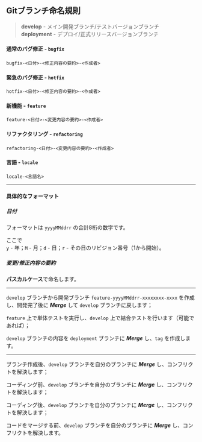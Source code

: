 ## Gitブランチ命名規則

> **develop** - メイン開発ブランチ/テストバージョンブランチ\
> **deployment** - デプロイ/正式リリースバージョンブランチ

#### 通常のバグ修正 - `bugfix`
```
bugfix-<日付>-<修正内容の要約>-<作成者>
```

#### 緊急のバグ修正 - `hotfix`
```
hotfix-<日付>-<修正内容の要約>-<作成者>
```

#### 新機能 - `feature`
```
feature-<日付>-<変更内容の要約>-<作成者>
```

#### リファクタリング - `refactoring`
```
refactoring-<日付>-<変更内容の要約>-<作成者>
```

#### 言語 - `locale`
```
locale-<言語名>
```

---

#### 具体的なフォーマット

##### 日付

フォーマットは `yyyyMMddrr` の合計8桁の数字です。

ここで\
`y` - 年；`M` - 月；`d` - 日；`r` - その日のリビジョン番号（1から開始）。

##### 変更/修正内容の要約

**パスカルケース**で命名します。

---

`develop` ブランチから開発ブランチ `feature-yyyyMMddrr-xxxxxxxx-xxxx` を作成し、開発完了後に ***Merge*** して `develop` ブランチに戻します；

`feature` 上で単体テストを実行し、`develop` 上で結合テストを行います（可能であれば）；

`develop` ブランチの内容を `deployment` ブランチに ***Merge*** し、`tag` を作成します。

---

ブランチ作成後、`develop` ブランチを自分のブランチに ***Merge*** し、コンフリクトを解決します；

コーディング前、`develop` ブランチを自分のブランチに ***Merge*** し、コンフリクトを解決します；

コーディング後、`develop` ブランチを自分のブランチに ***Merge*** し、コンフリクトを解決します；

コードをマージする前、`develop` ブランチを自分のブランチに ***Merge*** し、コンフリクトを解決します。
